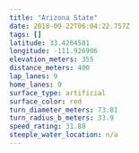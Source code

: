 ```yaml
---
title: "Arizona State"
date: 2018-09-22T06:04:22.757Z
tags: []
latitude: 33.4264581
longitude: -111.926906
elevation_meters: 355
distance_meters: 400
lap_lanes: 9
home_lanes: 9
surface_type: artificial
surface_color: red
turn_diameter_meters: 73.81
turn_radius_b_meters: 33.9
speed_rating: 31.88
steeple_water_location: n/a
---
```


